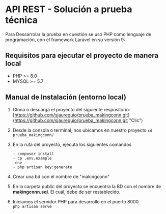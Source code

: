 # API REST - Solución a prueba técnica

Para Dessarrolar la prueba en cuestión se usó PHP como lenguaje de programación, con el framework Laravel en su versión 9:

## Requisitos para ejecutar el proyecto de manera local
- PHP >= 8.0
- MYSQL >= 5.7
## Manual de Instalación (entorno local)

1. Clona o descarga el proyecto del siguiente respositorio: [https://github.com/sjaureguio/prueba_makingconn.git](https://github.com/sjaureguio/prueba_makingconn.git "Clic")
2. Desde la consola o terminal, nos ubicamos en nuestro proyecto <code>cd prueba_makingconn/</code>
3. En la ruta del proyecto, ejecuta los siguientes comandos <br>
    
    <code>- composer install</code><br>
    <code>- cp .env.example .env</code><br>
    <code>- php artisan key:generate</code>
    
4. Crear una bd con el nombre de "makingconn"
5. En la carpeta public del proyecto se encuentra la BD con el nombre de <strong>makingconn.sql</strong>. El cuál, debe de ser restablecido.
6. Iniciamos el servidor PHP para desarrollo en el puerto 8000 <br>
    <code>php artisan serve</code><br>